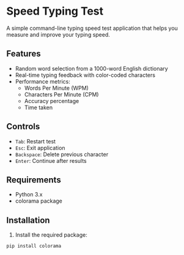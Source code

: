 # Speed Typing Test

A simple command-line typing speed test application that helps you measure and improve your typing speed.

## Features

- Random word selection from a 1000-word English dictionary
- Real-time typing feedback with color-coded characters
- Performance metrics:
  - Words Per Minute (WPM)
  - Characters Per Minute (CPM)
  - Accuracy percentage
  - Time taken

## Controls

- `Tab`: Restart test
- `Esc`: Exit application
- `Backspace`: Delete previous character
- `Enter`: Continue after results

## Requirements

- Python 3.x
- colorama package

## Installation

1. Install the required package:
```bash
pip install colorama
